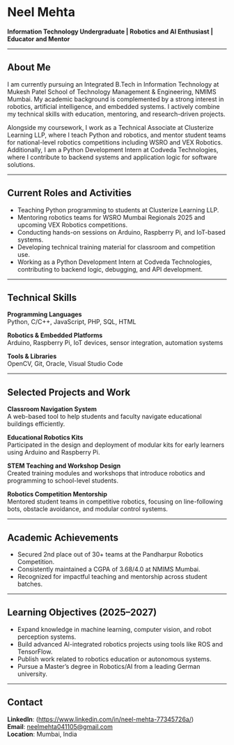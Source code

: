# Neel Mehta

**Information Technology Undergraduate | Robotics and AI Enthusiast | Educator and Mentor**

---

## About Me

I am currently pursuing an Integrated B.Tech in Information Technology at Mukesh Patel School of Technology Management & Engineering, NMIMS Mumbai. My academic background is complemented by a strong interest in robotics, artificial intelligence, and embedded systems. I actively combine my technical skills with education, mentoring, and research-driven projects.

Alongside my coursework, I work as a Technical Associate at Clusterize Learning LLP, where I teach Python and robotics, and mentor student teams for national-level robotics competitions including WSRO and VEX Robotics. Additionally, I am a Python Development Intern at Codveda Technologies, where I contribute to backend systems and application logic for software solutions.

---

## Current Roles and Activities

- Teaching Python programming to students at Clusterize Learning LLP.
- Mentoring robotics teams for WSRO Mumbai Regionals 2025 and upcoming VEX Robotics competitions.
- Conducting hands-on sessions on Arduino, Raspberry Pi, and IoT-based systems.
- Developing technical training material for classroom and competition use.
- Working as a Python Development Intern at Codveda Technologies, contributing to backend logic, debugging, and API development.

---

## Technical Skills

**Programming Languages**  
Python, C/C++, JavaScript, PHP, SQL, HTML

**Robotics & Embedded Platforms**  
Arduino, Raspberry Pi, IoT devices, sensor integration, automation systems

**Tools & Libraries**  
OpenCV, Git, Oracle, Visual Studio Code

---

## Selected Projects and Work

**Classroom Navigation System**  
A web-based tool to help students and faculty navigate educational buildings efficiently.

**Educational Robotics Kits**  
Participated in the design and deployment of modular kits for early learners using Arduino and Raspberry Pi.

**STEM Teaching and Workshop Design**  
Created training modules and workshops that introduce robotics and programming to school-level students.

**Robotics Competition Mentorship**  
Mentored student teams in competitive robotics, focusing on line-following bots, obstacle avoidance, and modular control systems.

---

## Academic Achievements

- Secured 2nd place out of 30+ teams at the Pandharpur Robotics Competition.
- Consistently maintained a CGPA of 3.68/4.0 at NMIMS Mumbai.
- Recognized for impactful teaching and mentorship across student batches.

---

## Learning Objectives (2025–2027)

- Expand knowledge in machine learning, computer vision, and robot perception systems.
- Build advanced AI-integrated robotics projects using tools like ROS and TensorFlow.
- Publish work related to robotics education or autonomous systems.
- Pursue a Master’s degree in Robotics/AI from a leading German university.

---

## Contact

**LinkedIn**: (https://www.linkedin.com/in/neel-mehta-77345726a/)  
**Email**: neelmehta041105@gmail.com  
**Location**: Mumbai, India  
